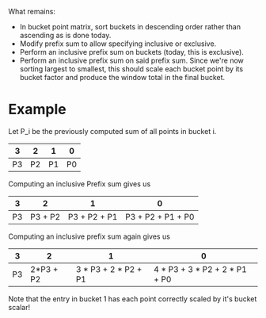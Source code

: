 What remains:
* In bucket point matrix, sort buckets in descending order rather than ascending as is done today.
* Modify prefix sum to allow specifying inclusive or exclusive.
* Perform an inclusive prefix sum on buckets (today, this is exclusive).
* Perform an inclusive prefix sum on said prefix sum. Since we're now sorting largest to smallest, this should scale each bucket point by its bucket factor and produce the window total in the final bucket.


# Example
Let P_i be the previously computed sum of all points in bucket i.

| 3  | 2  | 1  | 0  |
|----|----|----|----|
| P3 | P2 | P1 | P0 |

Computing an inclusive Prefix sum gives us

| 3  | 2       | 1            | 0                 |
|----|---------|--------------|-------------------|
| P3 | P3 + P2 | P3 + P2 + P1 | P3 + P2 + P1 + P0 |

Computing an inclusive prefix sum again gives us

| 3  | 2         | 1                    | 0                             |
|----|-----------|----------------------|-------------------------------|
| P3 | 2*P3 + P2 | 3 * P3 + 2 * P2 + P1 | 4 * P3 + 3 * P2 + 2 * P1 + P0 |

Note that the entry in bucket 1 has each point correctly scaled by it's bucket scalar!